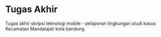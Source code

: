 # Tugas Akhir

Tugas akhir skripsi teknologi mobile - pelaporan lingkungan studi kasus Kecamatan Mandalajati kota bandung
